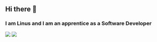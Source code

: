## Hi there 👋
### I am Linus and I am an apprentice as a Software Developer
<!--
**Linussl/Linussl** is a ✨ _special_ ✨ repository because its `README.md` (this file) appears on your GitHub profile.

Here are some ideas to get you started:

- 🔭 I’m currently working on ...
- 🌱 I’m currently learning ...
- 👯 I’m looking to collaborate on ...
- 🤔 I’m looking for help with ...
- 💬 Ask me about ...
- 📫 How to reach me: ...
- 😄 Pronouns: ...
- ⚡ Fun fact: ...
-->
<img src= "https://github-readme-stats.vercel.app/api?username=Linussl"/>
<img src= "https://github-readme-stats.vercel.app/api/top-langs/?username=Linussl"/>
